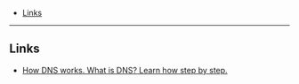 - [Links](#links)
___

## Links

- [How DNS works. What is DNS? Learn how step by step.](https://howdns.works/)
